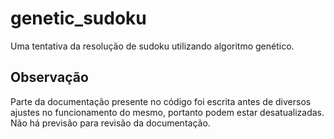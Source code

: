 # genetic_sudoku

Uma tentativa da resolução de sudoku utilizando algoritmo genético.

## Observação

Parte da documentação presente no código foi escrita antes de diversos ajustes no funcionamento do mesmo, portanto podem estar desatualizadas.
Não há previsão para revisão da documentação.

